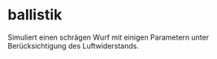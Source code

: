 # ballistik
Simuliert einen schrägen Wurf mit einigen Parametern unter Berücksichtigung des Luftwiderstands.
